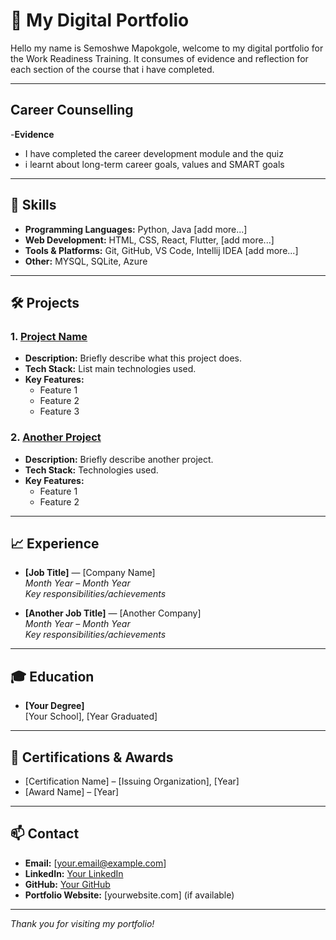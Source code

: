 # 👤 My Digital Portfolio

Hello my name is Semoshwe Mapokgole, welcome to my digital portfolio for the Work Readiness Training. It consumes of evidence and reflection for each section of the course that i have completed. 

---

##  Career Counselling
-**Evidence**

- I have completed the career development module and the quiz
- i learnt about long-term career goals, values and SMART goals
  

---

## 💼 Skills

- **Programming Languages:** Python, Java [add more...]
- **Web Development:** HTML, CSS, React, Flutter, [add more...]
- **Tools & Platforms:** Git, GitHub, VS Code, Intellij IDEA [add more...]
- **Other:** MYSQL, SQLite, Azure
---

## 🛠️ Projects

### 1. [Project Name](https://github.com/yourusername/project-repo)
- **Description:** Briefly describe what this project does.
- **Tech Stack:** List main technologies used.
- **Key Features:**
  - Feature 1
  - Feature 2
  - Feature 3

### 2. [Another Project](https://github.com/yourusername/another-project)
- **Description:** Briefly describe another project.
- **Tech Stack:** Technologies used.
- **Key Features:**
  - Feature 1
  - Feature 2

<!-- Add more projects as needed -->

---

## 📈 Experience

- **[Job Title]** — [Company Name]  
  *Month Year – Month Year*  
  _Key responsibilities/achievements_

- **[Another Job Title]** — [Another Company]  
  *Month Year – Month Year*  
  _Key responsibilities/achievements_

---

## 🎓 Education

- **[Your Degree]**  
  [Your School], [Year Graduated]

---

## 🏅 Certifications & Awards

- [Certification Name] – [Issuing Organization], [Year]
- [Award Name] – [Year]

---

## 📫 Contact

- **Email:** [your.email@example.com]
- **LinkedIn:** [Your LinkedIn](https://linkedin.com/in/yourprofile)
- **GitHub:** [Your GitHub](https://github.com/yourusername)
- **Portfolio Website:** [yourwebsite.com] (if available)

---

_Thank you for visiting my portfolio!_
